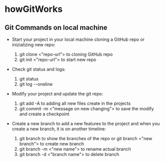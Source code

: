 # howGitWorks

## Git Commands on local machine
- Start your project in your local machine cloning a GitHub repo or inizializing new repo:

    1. git clone <"repo-url"> to cloning GitHub repo
    2. git init <"repo-url"> to start new repo

- Check git status and logs:

    1. git status
    2. git log --oneline

- Modify your project and update the git repo:

    1. git add -A to adding all new files create in the projects
    2. git commit -m <"message on new changing"> to save the modify and create a checkpoint

- Create a new branch to add a new features to the project and when you create a new branch, it is on another timeline:

    1. git branch to show the branches of the repo or git branch <"new branch"> to create new branch
    2. git branch -m <"new name"> to rename actual branch
    3. git branch -d <"branch name"> to delete branch

